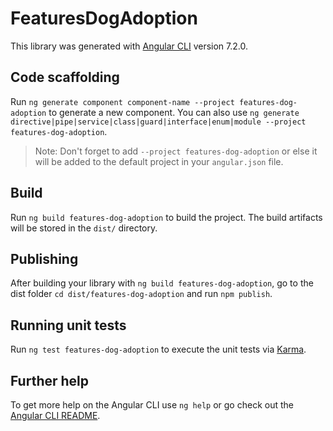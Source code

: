 # FeaturesDogAdoption

This library was generated with [Angular CLI](https://github.com/angular/angular-cli) version 7.2.0.

## Code scaffolding

Run `ng generate component component-name --project features-dog-adoption` to generate a new component. You can also use `ng generate directive|pipe|service|class|guard|interface|enum|module --project features-dog-adoption`.

> Note: Don't forget to add `--project features-dog-adoption` or else it will be added to the default project in your `angular.json` file.

## Build

Run `ng build features-dog-adoption` to build the project. The build artifacts will be stored in the `dist/` directory.

## Publishing

After building your library with `ng build features-dog-adoption`, go to the dist folder `cd dist/features-dog-adoption` and run `npm publish`.

## Running unit tests

Run `ng test features-dog-adoption` to execute the unit tests via [Karma](https://karma-runner.github.io).

## Further help

To get more help on the Angular CLI use `ng help` or go check out the [Angular CLI README](https://github.com/angular/angular-cli/blob/master/README.md).
